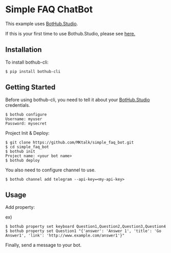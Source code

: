 # Simple FAQ ChatBot

This example uses  [BotHub.Studio](https://bothub.studio/?utm_source=github&utm_medium=display&utm_campaign=faq_chatbot).

If this is your first time to use Bothub.Studio, please see [here.](https://medium.com/bothub-studio/build-a-telegram-chatbot-with-python-2dafd6c033bd)

## Installation

To install bothub-cli:

````
$ pip install bothub-cli
````

## Getting Started

Before using bothub-cli, you need to tell it about your [BotHub.Studio](https://bothub.studio/?utm_source=github&utm_medium=display&utm_campaign=faq_chatbot) credentials.

```
$ bothub configure
Username: myuser
Password: mysecret
```

Project Init & Deploy:

````
$ git clone https://github.com/MKtalk/simple_faq_bot.git
$ cd simple_faq_bot
$ bothub init
Project name: <your bot name>
$ bothub deploy
````

You also need to configure channel to use.

````
$ bothub channel add telegram --api-key=<my-api-key>
````

## Usage

Add property:

ex)
````
$ bothub property set keyboard Question1,Question2,Question3,Question4
$ bothub property set Question1 "{'answer': 'Answer 1', 'title': 'Go Answer1', 'link': 'http://www.example.com/answer1'}"
````


Finally, send a message to your bot.
